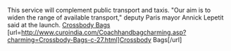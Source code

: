 This service will complement public transport and taxis. "Our aim is  to widen the range of available transport," deputy Paris mayor Annick  Lepetit said at the launch.
 <a href="http://www.curoindia.com/Coachhandbagcharming.asp?charming=Crossbody-Bags-c-27.html" >Crossbody Bags</a>
[url=http://www.curoindia.com/Coachhandbagcharming.asp?charming=Crossbody-Bags-c-27.html]Crossbody Bags[/url]